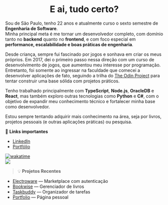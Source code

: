 <h1 align="center">
  E ai, tudo certo?
</h1>

Sou de São Paulo, tenho 22 anos e atualmente curso o sexto semestre de **Engenharia de Software**.  
Minha principal meta é me tornar um desenvolvedor completo, com domínio tanto no **backend** quanto no **frontend**, e com foco especial em **performance, escalabilidade e boas práticas de engenharia**.

Desde criança, sempre fui fascinado por jogos e sonhava em criar os meus próprios. Em 2017, dei o primeiro passo nessa direção com um curso de desenvolvimento de jogos, que aumentou meu interesse por programação. Entretanto, foi somente ao ingressar na faculdade que comecei a desenvolver aplicações de fato, seguindo a trilha do [The Odin Project](https://www.theodinproject.com/paths/full-stack-javascript) para tentar construir uma base sólida com projetos práticos.

Tenho trabalhado principalmente com **TypeScript**, **Node.js**, **OracleDB** e **React**, mas também exploro outras tecnologias como **Python** e **C#**, com o objetivo de expandir meu conhecimento técnico e fortalecer minha base como desenvolvedor.

Estou sempre tentando adquirir mais conhecimento na área, seja por livros, projetos pessoais (e outras aplicações práticas) ou pesquisa.

📌 **Links importantes**  
- [LinkedIn](https://www.linkedin.com/in/silva-luc/)  
- [Portfólio](https://luc-silva.github.io/portfolio/)

[![wakatime](https://wakatime.com/badge/user/c1b7afcb-168f-4074-bcff-1c6756fac9a3.svg)](https://wakatime.com/@c1b7afcb-168f-4074-bcff-1c6756fac9a3)  
![](https://komarev.com/ghpvc/?username=luc-silva&color=blue)

> 💡 **Projetos Recentes**
- [Electroware](https://github.com/luc-silva/electroware) — Marketplace com autenticação
- [Bookwise](https://github.com/luc-silva/Bookwise) — Gerenciador de livros
- [Taskbuddy](https://github.com/luc-silva/Taskbuddy) — Organizador de tarefas
- [Portfolio](https://github.com/luc-silva/portfolio) — Página pessoal

<!--  
[![tryhackme]( https://tryhackme-badges.s3.amazonaws.com/luc.silva.png)](https://tryhackme.com/p/luc.silva)



![]( https://github-readme-stats.vercel.app/api?username=luc-silva&count_private=true&theme=github_dark&show_icons=true&card_width=500px)
![](https://leetcode.card.workers.dev/luc-silva?theme=auto&font=baloo&extension=null)
https://www.youtube.com/watch?v=NmU2nNehNNY
[![GitHub Streak](https://streak-stats.demolab.com?user=luc-silva&theme=radical&hide_border=true&date_format=M%20j%5B%2C%20Y%5D&mode=weekly)](https://git.io/streak-stats) ![Top Langs](https://github-readme-stats.vercel.app/api/top-langs/?username=luc-silva&layout=compact&theme=radical)
